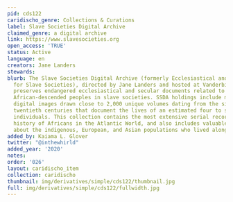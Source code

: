 ```yaml
---
pid: cds122
caridischo_genre: Collections & Curations
label: Slave Societies Digital Archive
claimed_genre: a digital archive
link: https://www.slavesocieties.org
open_access: 'TRUE'
status: Active
language: en
creators: Jane Landers
stewards:
blurb: The Slave Societies Digital Archive (formerly Ecclesiastical and Secular Sources
  for Slave Societies), directed by Jane Landers and hosted at Vanderbilt University,
  preserves endangered ecclesiastical and secular documents related to Africans and
  African-descended peoples in slave societies. SSDA holdings include more than 700,000
  digital images drawn close to 2,000 unique volumes dating from the sixteenth through
  twentieth centuries that document the lives of an estimated four to six million
  individuals. This collection contains the most extensive serial records for the
  history of Africans in the Atlantic World, and also includes valuable information
  about the indigenous, European, and Asian populations who lived alongside them.
added_by: Kaiama L. Glover
twitter: "@inthewhirld"
added_year: '2020'
notes:
order: '026'
layout: caridischo_item
collection: caridischo
thumbnail: img/derivatives/simple/cds122/thumbnail.jpg
full: img/derivatives/simple/cds122/fullwidth.jpg
---
```

